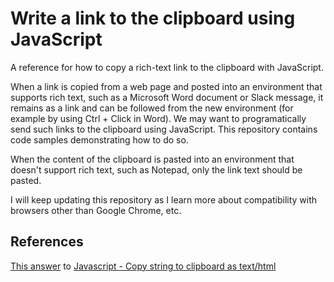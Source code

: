 # Write a link to the clipboard using JavaScript

A reference for how to copy a rich-text link to the clipboard with JavaScript.

When a link is copied from a web page and posted into an environment that supports rich text, such as a Microsoft Word document or Slack message, it remains as a link and can be followed from the new environment (for example by using Ctrl + Click in Word). We may want to programatically send such links to the clipboard using JavaScript. This repository contains code samples demonstrating how to do so.

When the content of the clipboard is pasted into an environment that doesn't support rich text, such as Notepad, only the link text should be pasted.

I will keep updating this repository as I learn more about compatibility with browsers other than Google Chrome, etc.

## References

[This answer](https://stackoverflow.com/a/69110972/17568469) to [Javascript - Copy string to clipboard as text/html](https://stackoverflow.com/questions/34191780/javascript-copy-string-to-clipboard-as-text-html)
